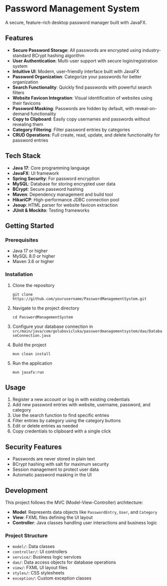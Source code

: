 # Password Management System

A secure, feature-rich desktop password manager built with JavaFX.

## Features

- **Secure Password Storage**: All passwords are encrypted using industry-standard BCrypt hashing algorithm
- **User Authentication**: Multi-user support with secure login/registration system
- **Intuitive UI**: Modern, user-friendly interface built with JavaFX
- **Password Organization**: Categorize your passwords for better organization
- **Search Functionality**: Quickly find passwords with powerful search filters
- **Website Favicon Integration**: Visual identification of websites using their favicons
- **Password Masking**: Passwords are hidden by default, with reveal-on-demand functionality
- **Copy to Clipboard**: Easily copy usernames and passwords without revealing them
- **Category Filtering**: Filter password entries by categories
- **CRUD Operations**: Full create, read, update, and delete functionality for password entries

## Tech Stack

- **Java 17**: Core programming language
- **JavaFX**: UI framework
- **Spring Security**: For password encryption
- **MySQL**: Database for storing encrypted user data
- **BCrypt**: Secure password hashing
- **Maven**: Dependency management and build tool
- **HikariCP**: High-performance JDBC connection pool
- **Jsoup**: HTML parser for website favicon extraction
- **JUnit & Mockito**: Testing frameworks

## Getting Started

### Prerequisites

- Java 17 or higher
- MySQL 8.0 or higher
- Maven 3.6 or higher

### Installation

1. Clone the repository
   ```
   git clone https://github.com/yourusername/PasswordManagementSystem.git
   ```

2. Navigate to the project directory
   ```
   cd PasswordManagementSystem
   ```

3. Configure your database connection in `src/main/java/com/golubovicluka/passwordmanagementsystem/dao/DatabaseConnection.java`

4. Build the project
   ```
   mvn clean install
   ```

5. Run the application
   ```
   mvn javafx:run
   ```

## Usage

1. Register a new account or log in with existing credentials
2. Add new password entries with website, username, password, and category
3. Use the search function to find specific entries
4. Filter entries by category using the category buttons
5. Edit or delete entries as needed
6. Copy credentials to clipboard with a single click

## Security Features

- Passwords are never stored in plain text
- BCrypt hashing with salt for maximum security
- Session management to protect user data
- Automatic password masking in the UI

## Development

This project follows the MVC (Model-View-Controller) architecture:
- **Model**: Represents data objects like `PasswordEntry`, `User`, and `Category`
- **View**: FXML files defining the UI layout
- **Controller**: Java classes handling user interactions and business logic

### Project Structure

- `model/`: Data classes
- `controller/`: UI controllers
- `service/`: Business logic services
- `dao/`: Data access objects for database operations
- `view/`: FXML UI layout files
- `styles/`: CSS stylesheets
- `exception/`: Custom exception classes
